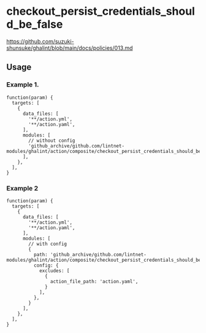 # checkout_persist_credentials_should_be_false 

https://github.com/suzuki-shunsuke/ghalint/blob/main/docs/policies/013.md

## Usage

### Example 1.

```jsonnet
function(param) {
  targets: [
    {
      data_files: [
        '**/action.yml',
        '**/action.yaml',
      ],
      modules: [
        // without config
        'github_archive/github.com/lintnet-modules/ghalint/action/composite/checkout_persist_credentials_should_be_false/main.jsonnet@0d6f9c5dbc856a70fca35511136d4f1c3195c872:v0.3.1',
      ],
    },
  ],
}
```

### Example 2

```jsonnet
function(param) {
  targets: [
    {
      data_files: [
        '**/action.yml',
        '**/action.yaml',
      ],
      modules: [
        // with config
        {
          path: 'github_archive/github.com/lintnet-modules/ghalint/action/composite/checkout_persist_credentials_should_be_false/main.jsonnet@0d6f9c5dbc856a70fca35511136d4f1c3195c872:v0.3.1',
          config: {
            excludes: [
              {
                action_file_path: 'action.yaml',
              }
            ],
          },
        }
      ],
    },
  ],
}
```
